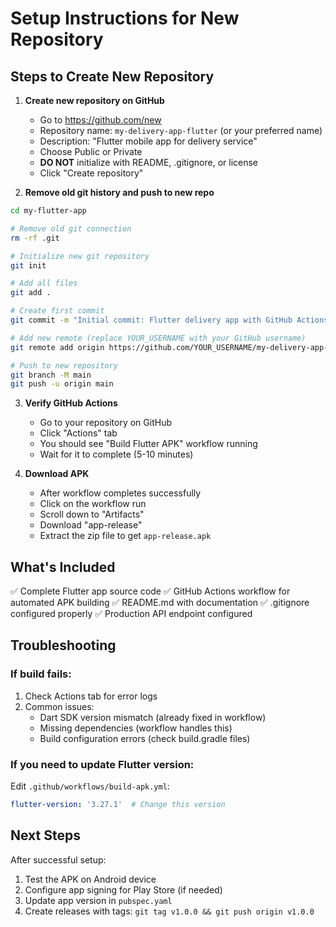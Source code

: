 # Setup Instructions for New Repository

## Steps to Create New Repository

1. **Create new repository on GitHub**
   - Go to https://github.com/new
   - Repository name: `my-delivery-app-flutter` (or your preferred name)
   - Description: "Flutter mobile app for delivery service"
   - Choose Public or Private
   - **DO NOT** initialize with README, .gitignore, or license
   - Click "Create repository"

2. **Remove old git history and push to new repo**

```bash
cd my-flutter-app

# Remove old git connection
rm -rf .git

# Initialize new git repository
git init

# Add all files
git add .

# Create first commit
git commit -m "Initial commit: Flutter delivery app with GitHub Actions"

# Add new remote (replace YOUR_USERNAME with your GitHub username)
git remote add origin https://github.com/YOUR_USERNAME/my-delivery-app-flutter.git

# Push to new repository
git branch -M main
git push -u origin main
```

3. **Verify GitHub Actions**
   - Go to your repository on GitHub
   - Click "Actions" tab
   - You should see "Build Flutter APK" workflow running
   - Wait for it to complete (5-10 minutes)

4. **Download APK**
   - After workflow completes successfully
   - Click on the workflow run
   - Scroll down to "Artifacts"
   - Download "app-release"
   - Extract the zip file to get `app-release.apk`

## What's Included

✅ Complete Flutter app source code
✅ GitHub Actions workflow for automated APK building
✅ README.md with documentation
✅ .gitignore configured properly
✅ Production API endpoint configured

## Troubleshooting

### If build fails:
1. Check Actions tab for error logs
2. Common issues:
   - Dart SDK version mismatch (already fixed in workflow)
   - Missing dependencies (workflow handles this)
   - Build configuration errors (check build.gradle files)

### If you need to update Flutter version:
Edit `.github/workflows/build-apk.yml`:
```yaml
flutter-version: '3.27.1'  # Change this version
```

## Next Steps

After successful setup:
1. Test the APK on Android device
2. Configure app signing for Play Store (if needed)
3. Update app version in `pubspec.yaml`
4. Create releases with tags: `git tag v1.0.0 && git push origin v1.0.0`

